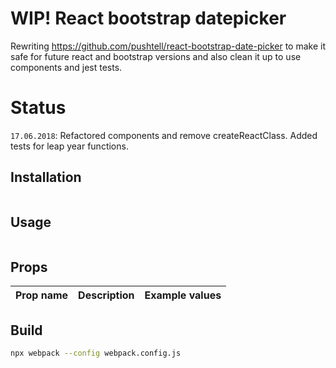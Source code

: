 # WIP! React bootstrap datepicker

Rewriting https://github.com/pushtell/react-bootstrap-date-picker to make it safe for future react and bootstrap versions and also clean it up to use components and jest tests.

# Status
`17.06.2018`: Refactored components and remove createReactClass. Added tests for leap year functions.

## Installation

```bash
```

## Usage
```js

```

## Props

|Prop name|Description|Example values|
|----|----|----|

## Build
```bash
npx webpack --config webpack.config.js
```

